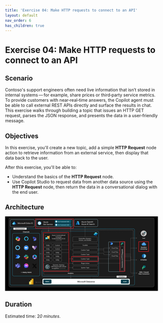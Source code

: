 ```yaml
---
title: 'Exercise 04: Make HTTP requests to connect to an API'
layout: default
nav_order: 6
has_children: true
---
```


# Exercise 04: Make HTTP requests to connect to an API
 
## Scenario

Contoso's support engineers often need live information that isn’t stored in internal systems — for example, share prices or third‑party service metrics. To provide customers with near‑real‑time answers, the Copilot agent must be able to call external REST APIs directly and surface the results in chat. This exercise walks through building a topic that issues an HTTP GET request, parses the JSON response, and presents the data in a user‑friendly message.

## Objectives

In this exercise, you'll create a new topic, add a simple **HTTP Request** node action to retrieve information from an external service, then display that data back to the user.

After this exercise, you'll be able to:

-   Understand the basics of the **HTTP Request** node.
-   Use Copilot Studio to request data from another data source using the **HTTP Request** node, then return the data in a conversational dialog with the end user.

## Architecture

![3qdclxr1.jpg](../../media/3qdclxr1.jpg)

## Duration

Estimated time: 2*0 minutes*.	